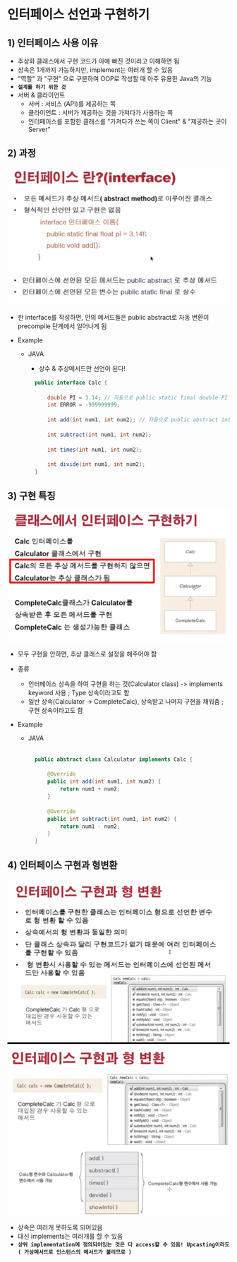 <link href="../../md/style.css" rel="stylesheet">

# 인터페이스 선언과 구현하기

## 1) 인터페이스 사용 이유

- 추상화 클래스에서 구현 코드가 아예 빠진 것이라고 이해하면 됨
- 상속은 1개까지 가능하지만, implement는 여러개 할 수 있음
- "역할" 과 "구현" 으로 구분하여 OOP로 작성할 때 아주 유용한 Java의 기능
- **`설계를 하기 위한 것`**
- 서버 & 클라이언트
  - 서버 : 서비스 (API)를 제공하는 쪽
  - 클라이언트 : 서버가 제공하는 것을 가져다가 사용하는 쪽
  - 인터페이스를 포함한 클래스를 "가져다가 쓰는 쪽이 Client" & "제공하는 곳이 Server"

## 2) 과정

<img src='images/2021-09-09-18-09-14.png' />

- 한 interface를 작성하면, 안의 메서드들은 public abstract로 자동 변환이 precompile 단계에서 일어나게 됨
- Example

  - JAVA

    - 상수 & 추상메서드만 선언이 된다!

    ```JAVA
      public interface Calc {

          double PI = 3.14; // 자동으로 public static final double PI = 3.14; 로 변환
          int ERROR = -999999999;

          int add(int num1, int num2); // 자동으로 public abstract int add() 로 변환

          int subtract(int num1, int num2);

          int times(int num1, int num2);

          int divide(int num1, int num2);
      }
    ```

## 3) 구현 특징

<img src='images/2021-09-09-19-14-53.png' />

- 모두 구현을 안하면, 추상 클래스로 설정을 해주어야 함
- 종류
  - 인터페이스 상속을 하여 구현을 하는 것(Calculator class) -> implements keyword 사용 ; Type 상속이라고도 함
  - 일반 상속(Calculator -> CompleteCalc), 상속받고 나머지 구현을 채워줌 ; 구현 상속이라고도 함
- Example

  - JAVA

    ```JAVA

      public abstract class Calculator implements Calc {

          @Override
          public int add(int num1, int num2) {
              return num1 + num2;
          }

          @Override
          public int subtract(int num1, int num2) {
              return num1 - num2;
          }
      }
    ```

## 4) 인터페이스 구현과 형변환

<img src='images/2021-09-09-21-07-08.png' />  
<img src='images/2021-09-09-21-11-58.png' />

- 상속은 여러개 못하도록 되어있음
- 대신 implements는 여러개를 할 수 있음
- **`상위 implementation에 정의되어있는 것은 다 access할 수 있음! Upcasting이라도( 가상메서드로 인스턴스의 메서드가 불리므로 )`**
